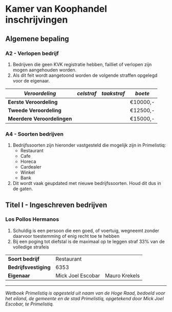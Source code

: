 # Kamer van Koophandel inschrijvingen

## Algemene bepaling

### A2 - Verlopen bedrijf

1. Bedrijven die geen KVK registratie hebben, failliet of verlopen zijn mogen aangehouden worden.
2. Als dit feit wordt aangetoond worden de volgende straffen opgelegd voor de eigenaar.

| *Veroordeling*  | *celstraf* | *taakstraf* | *boete* |
|---|---|---|---|
|  **Eerste Veroordeling** |   |  | €10000,-  |
| **Tweede Veroordeling**  |   |  | €12500,-  |
| **Meerdere Veroordelingen**  |   |   | €15000,-  |

### A4 - Soorten bedrijven

1. Bedrijfssoorten zijn hieronder vastgesteld die mogelijk zijn in Primelistiq:
    * Restaurant
    * Cafe
    * Horeca
    * Cardealer
    * Winkel
    * Bank
2. Dit wordt vaak geupdated met nieuwe bedrijfssoorten. Houd dit dus in de gaten.

## Titel I - Ingeschreven bedrijven

### Los Pollos Hermanos 

1. Schuldig is een persoon die een goed, of voertuig, wegneemt zonder daarvoor toestemming of enig recht toe te hebben
2. Bij een poging tot diefstal is de maximaal op te leggen straf 33% van de volledige strafeis
   
|   |  |  |
|---|---|---|
|  **Soort bedrijf** | Restaurant |
| **Bedrijfsvestiging**  | 6353  |
| **Eigenaar**  | Mick Joel Escobar | Mauro Krekels |

---------------------
*Wetboek Primelistiq is opgesteld uit naam van de Hoge Raad, bedoeld voor het eiland, de gemeente en de stad Primelistiq, opgetekend door Mick Joel Escobar, te Primelistiq.*
